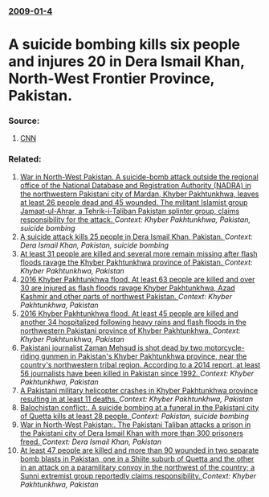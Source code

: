 ### [2009-01-4](/news/2009/01/4/index.md)

#  A suicide bombing kills six people and injures 20 in Dera Ismail Khan, North-West Frontier Province, Pakistan. 




### Source:

1. [CNN](http://www.cnn.com/2009/WORLD/asiapcf/01/04/pakistan.bombing.suicide/index.html)

### Related:

1. [War in North-West Pakistan. A suicide-bomb attack outside the regional office of the National Database and Registration Authority (NADRA) in the northwestern Pakistani city of Mardan, Khyber Pakhtunkhwa, leaves at least 26 people dead and 45 wounded. The militant Islamist group Jamaat-ul-Ahrar, a Tehrik-i-Taliban Pakistan splinter group, claims responsibility for the attack. ](/news/2015/12/29/war-in-north-west-pakistan-a-suicide-bomb-attack-outside-the-regional-office-of-the-national-database-and-registration-authority-nadra-in.md) _Context: Khyber Pakhtunkhwa, Pakistan, suicide bombing_
2. [ A suicide attack kills 25 people in Dera Ismail Khan, Pakistan. ](/news/2009/02/20/a-suicide-attack-kills-25-people-in-dera-ismail-khan-pakistan.md) _Context: Dera Ismail Khan, Pakistan, suicide bombing_
3. [At least 31 people are killed and several more remain missing after flash floods ravage the Khyber Pakhtunkhwa province of Pakistan. ](/news/2016/07/3/at-least-31-people-are-killed-and-several-more-remain-missing-after-flash-floods-ravage-the-khyber-pakhtunkhwa-province-of-pakistan.md) _Context: Khyber Pakhtunkhwa, Pakistan_
4. [2016 Khyber Pakhtunkhwa flood. At least 63 people are killed and over 30 are injured as flash floods ravage Khyber Pakhtunkhwa, Azad Kashmir and other parts of northwest Pakistan. ](/news/2016/04/4/2016-khyber-pakhtunkhwa-flood-at-least-63-people-are-killed-and-over-30-are-injured-as-flash-floods-ravage-khyber-pakhtunkhwa-azad-kashmir.md) _Context: Khyber Pakhtunkhwa, Pakistan_
5. [2016 Khyber Pakhtunkhwa flood. At least 45 people are killed and another 34 hospitalized following heavy rains and flash floods in the northwestern Pakistani province of Khyber Pakhtunkhwa. ](/news/2016/04/3/2016-khyber-pakhtunkhwa-flood-at-least-45-people-are-killed-and-another-34-hospitalized-following-heavy-rains-and-flash-floods-in-the-north.md) _Context: Khyber Pakhtunkhwa, Pakistan_
6. [Pakistani journalist Zaman Mehsud is shot dead by two motorcycle-riding gunmen in Pakistan's Khyber Pakhtunkhwa province, near the country's northwestern tribal region. According to a 2014 report, at least 56 journalists have been killed in Pakistan since 1992. ](/news/2015/11/3/pakistani-journalist-zaman-mehsud-is-shot-dead-by-two-motorcycle-riding-gunmen-in-pakistan-s-khyber-pakhtunkhwa-province-near-the-country-s.md) _Context: Khyber Pakhtunkhwa, Pakistan_
7. [A Pakistani military helicopter crashes in Khyber Pakhtunkhwa province resulting in at least 11 deaths. ](/news/2015/08/6/a-pakistani-military-helicopter-crashes-in-khyber-pakhtunkhwa-province-resulting-in-at-least-11-deaths.md) _Context: Khyber Pakhtunkhwa, Pakistan_
8. [Balochistan conflict:. A suicide bombing at a funeral in the Pakistani city of Quetta kills at least 28 people. ](/news/2013/08/8/balochistan-conflict-a-suicide-bombing-at-a-funeral-in-the-pakistani-city-of-quetta-kills-at-least-28-people.md) _Context: Pakistan, suicide bombing_
9. [War in North-West Pakistan:. The Pakistani Taliban attacks a prison in the Pakistani city of Dera Ismail Khan with more than 300 prisoners freed. ](/news/2013/07/29/war-in-north-west-pakistan-the-pakistani-taliban-attacks-a-prison-in-the-pakistani-city-of-dera-ismail-khan-with-more-than-300-prisoners-f.md) _Context: Dera Ismail Khan, Pakistan_
10. [At least 47 people are killed and more than 90 wounded in two separate bomb blasts in Pakistan, one in a Shiite suburb of Quetta and the other in an attack on a paramilitary convoy in the northwest of the country; a Sunni extremist group reportedly claims responsibility. ](/news/2013/07/1/at-least-47-people-are-killed-and-more-than-90-wounded-in-two-separate-bomb-blasts-in-pakistan-one-in-a-shiite-suburb-of-quetta-and-the-oth.md) _Context: Khyber Pakhtunkhwa, Pakistan_
